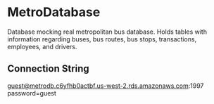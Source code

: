 # MetroDatabase
Database mocking real metropolitan bus database. Holds tables with information regarding buses, bus routes, bus stops, transactions, employees, and drivers.

## Connection String  
guest@metrodb.c6yfhb0actbf.us-west-2.rds.amazonaws.com:1997  
password=guest
